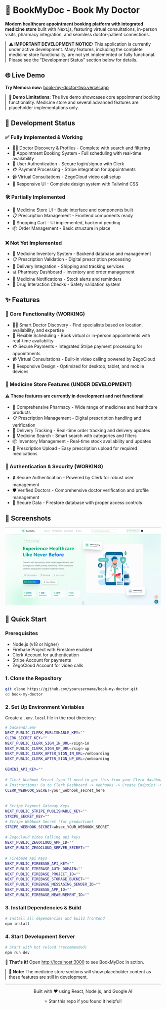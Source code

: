 # 🏥 BookMyDoc - Book My Doctor

**Modern healthcare appointment booking platform with integrated medicine store** built with Next.js, featuring virtual consultations, in-person visits, pharmacy integration, and seamless doctor-patient connections.
<div style="border-left: 2px solid gray; padding-left: 10px;">
<span style="font-weight:bold;">⚠️ IMPORTANT DEVELOPMENT NOTICE:</span> This application is currently under active development. Many features, including the complete medicine store functionality, are not yet implemented or fully functional. Please see the "Development Status" section below for details.
</div>

## 🌐 Live Demo

**Try Memora now:**  [book-my-doctor-two.vercel.app](https://book-my-doctor-two.vercel.app/)

<div style="border-left: 2px solid gray; padding-left: 10px;">
<span style="font-weight:bold;">🚧 Demo Limitations:</span>  The live demo showcases core appointment booking functionality. Medicine store and several advanced features are placeholder implementations only.
</div>

## 🚧 Development Status

### ✅ Fully Implemented & Working

- 👨‍⚕️ Doctor Discovery & Profiles - Complete with search and filtering
- 📅 Appointment Booking System - Full scheduling with real-time availability
- 🔐 User Authentication - Secure login/signup with Clerk
- 💳 Payment Processing - Stripe integration for appointments
- 📹 Virtual Consultations - ZegoCloud video call setup
- 📱 Responsive UI - Complete design system with Tailwind CSS

### 🛠️ Partially Implemented

- 💊 Medicine Store UI - Basic interface and components built
- 📋 Prescription Management - Frontend components ready
- 🛒 Shopping Cart - UI implemented, backend pending
- 📦 Order Management - Basic structure in place

### ❌ Not Yet Implemented

- 💊 Medicine Inventory System - Backend database and management
- 📋 Prescription Validation - Digital prescription processing
- 🚚 Delivery Integration - Shipping and tracking services
- 📊 Pharmacy Dashboard - Inventory and order management
- 🔔 Medicine Notifications - Stock alerts and reminders
- 💊 Drug Interaction Checks - Safety validation system

## ✨ Features

### 🎯 Core Functionality (WORKING)

- 👨‍⚕️ Smart Doctor Discovery - Find specialists based on location, availability, and expertise
- 📅 Flexible Scheduling - Book virtual or in-person appointments with real-time availability
- 💳 Secure Payments - Integrated Stripe payment processing for appointments
- 📹 Virtual Consultations - Built-in video calling powered by ZegoCloud
- 📱 Responsive Design - Optimized for desktop, tablet, and mobile devices

### 🏪 Medicine Store Features (UNDER DEVELOPMENT)

#### ⚠️ These features are currently in development and not functional

- 💊 Comprehensive Pharmacy - Wide range of medicines and healthcare products
- 📋 Prescription Management - Digital prescription handling and verification
- 🚚 Delivery Tracking - Real-time order tracking and delivery updates
- 💊 Medicine Search - Smart search with categories and filters
- 📦 Inventory Management - Real-time stock availability and updates
- 🎯 Prescription Upload - Easy prescription upload for required medications

### 🔐 Authentication & Security (WORKING)

- 🔒 Secure Authentication - Powered by Clerk for robust user management
- 🛡️ Verified Doctors - Comprehensive doctor verification and profile management
- 🔐 Secure Data - Firestore database with proper access controls

## 📸 Screenshots

<div align="center">
  <img src="https://github.com/hellman53/book_my_doctor/blob/d4d799367ab02a8447e8a60aadd3093dac2dac56/public/preview.png" alt="Preview" width="600"/>
</div>


## 🚀 Quick Start

### Prerequisites

- Node.js (v18 or higher)
- Firebase Project with Firestore enabled
- Clerk Account for authentication
- Stripe Account for payments
- ZegoCloud Account for video calls

### 1. Clone the Repository

```bash
git clone https://github.com/yourusername/book-my-doctor.git
cd book-my-doctor
```

### 2. Set Up Environment Variables

Create a `.env.local` file in the root directory:

```bash
# backend/.env
NEXT_PUBLIC_CLERK_PUBLISHABLE_KEY=""
CLERK_SECRET_KEY=""
NEXT_PUBLIC_CLERK_SIGN_IN_URL=/sign-in
NEXT_PUBLIC_CLERK_SIGN_UP_URL=/sign-up
NEXT_PUBLIC_CLERK_AFTER_SIGN_IN_URL=/onboarding
NEXT_PUBLIC_CLERK_AFTER_SIGN_UP_URL=/onboarding

GEMINI_API_KEY=""

# Clerk Webhook Secret (you'll need to get this from your Clerk dashboard)
# Instructions: Go to Clerk Dashboard -> Webhooks -> Create Endpoint -> Copy the secret
CLERK_WEBHOOK_SECRET=your_webhook_secret_here


# Stripe Payment Gateway Keys
NEXT_PUBLIC_STRIPE_PUBLISHABLE_KEY=""
STRIPE_SECRET_KEY=""
# Stripe Webhook Secret (for production)
STRIPE_WEBHOOK_SECRET=whsec_YOUR_WEBHOOK_SECRET

# ZegoCloud Video Calling api keys
NEXT_PUBLIC_ZEGOCLOUD_APP_ID=""
NEXT_PUBLIC_ZEGOCLOUD_SERVER_SECRET=""

# Firebase Api Keys
NEXT_PUBLIC_FIREBASE_API_KEY=""
NEXT_PUBLIC_FIREBASE_AUTH_DOMAIN=""
NEXT_PUBLIC_FIREBASE_PROJECT_ID=""
NEXT_PUBLIC_FIREBASE_STORAGE_BUCKET=""
NEXT_PUBLIC_FIREBASE_MESSAGING_SENDER_ID=""
NEXT_PUBLIC_FIREBASE_APP_ID=""
NEXT_PUBLIC_FIREBASE_MEASUREMENT_ID=""

```

### 3. Install Dependencies & Build

```bash
# Install all dependencies and build frontend
npm install
```

### 4. Start Development Server

```bash
# Start with hot reload (recommended)
npm run dev
```

🎉 **That's it!** Open [http://localhost:3000](http://localhost:3000) to see BookMyDoc in action.

<div style="border-left: 2px solid gray; padding-left: 10px;">
<span style="font-weight:bold;">📝 Note:</span>  The medicine store sections will show placeholder content as these features are still in development.
</div>


---

<div align="center">
  <p>Built with ❤️ using React, Node.js, and Google AI</p>
  <p>⭐ Star this repo if you found it helpful!</p>
</div>
